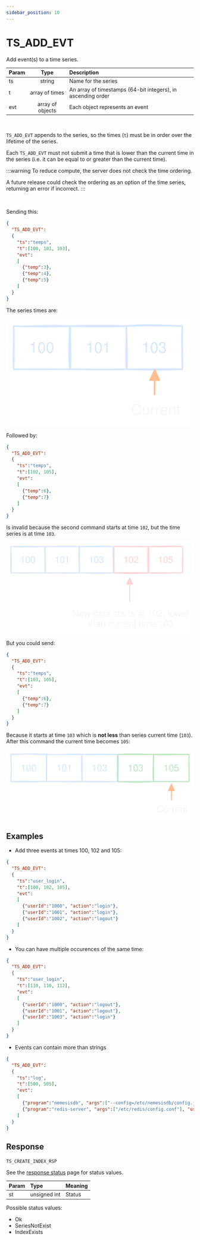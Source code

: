 ```yaml
---
sidebar_position: 10
---
```


# TS_ADD_EVT
Add event(s) to a time series.


|Param|Type|Description|
|:---|:---:|:---|
|ts|string|Name for the series|
|t|array  of times|An array of timestamps (64-bit integers), in ascending order|
|evt|array of objects|Each object represents an event|

<br/>

`TS_ADD_EVT` appends to the series, so the times (`t`) must be in order over the lifetime of the series.

Each `TS_ADD_EVT` must not submit a time that is lower than the current time in the series (i.e. it can be equal to or greater than the current time).

:::warning
To reduce compute, the server does not check the time ordering.

A future release could check the ordering as an option of the time series, returning an error if incorrect.
:::

<br/>

Sending this:

```json
{
  "TS_ADD_EVT":
  {
    "ts":"temps",
    "t":[100, 101, 103],
    "evt":
    [
      {"temp":3},
      {"temp":4},
      {"temp":5}
    ]
  }
}
```

The series times are:

![first](img/ts-add-evt-times_0.svg)

Followed by:

```json
{
  "TS_ADD_EVT":
  {
    "ts":"temps",
    "t":[102, 105],
    "evt":
    [
      {"temp":6},
      {"temp":7}
    ]
  }
}
```

Is invalid because the second command starts at time `102`, but the time series is at time `103`.

![second](img/ts-add-evt-times_1.svg)


But you could send:

```json
{
  "TS_ADD_EVT":
  {
    "ts":"temps",
    "t":[103, 105],
    "evt":
    [
      {"temp":6},
      {"temp":7}
    ]
  }
}
```

Because it starts at time `103` which is **not less** than series current time (`103`). After this command the current time becomes `105`:

![second](img/ts-add-evt-times_2.svg)


## Examples

- Add three events at times 100, 102 and 105:

```json
{
  "TS_ADD_EVT":
  {
    "ts":"user_login",
    "t":[100, 102, 105],
    "evt":
    [
      {"userId":"1000", "action":"login"},
      {"userId":"1001", "action":"login"},
      {"userId":"1002", "action":"logout"}
    ]
  }
}
```

- You can have multiple occurences of the same time:

```json
{
  "TS_ADD_EVT":
  {
    "ts":"user_login",
    "t":[110, 110, 112],
    "evt":
    [
      {"userId":"1000", "action":"logout"},
      {"userId":"1001", "action":"logout"},
      {"userId":"1003", "action":"login"}
    ]
  }
}
```


- Events can contain more than strings

```json
{
  "TS_ADD_EVT":
  {
    "ts":"log",
    "t":[500, 505],
    "evt":
    [
      {"program":"nemesisdb", "args":["--config=/etc/nemesisdb/config.json"], "user":"ndb", "root":false},
      {"program":"redis-server", "args":["/etc/redis/config.conf"], "user":"redis", "root":false}
    ]
  }
}
```



## Response

`TS_CREATE_INDEX_RSP`

See the [response status](./../TS-Statuses) page for status values.


|Param|Type|Meaning|
|:---|:---|:---|
|st|unsigned int|Status|


Possible status values:

- Ok
- SeriesNotExist
- IndexExists

